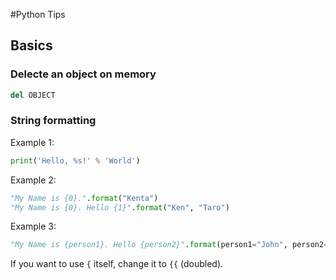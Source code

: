 #Python Tips

## Basics

### Delecte an object on memory
```python
del OBJECT
```

### String formatting
Example 1:
```python
print('Hello, %s!' % 'World')
```
Example 2:
```python
"My Name is {0}.".format("Kenta")
"My Name is {0}. Hello {1}".format("Ken", "Taro")
```
Example 3:
```python
"My Name is {person1}. Hello {person2}".format(person1="John", person2="Ken")
```
If you want to use `{` itself, change it to `{{` (doubled).
